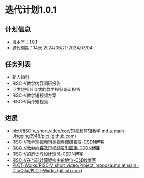# 迭代计划1.0.1

## 计划信息

- 版本号：1.0.1
- 迭代周期：14天 2024/06/21-2024/07/04

## 任务列表

- 新人指引
- RISC-V教学内容调研报告
- 同类短视频形式的教学视频调研报告
- RISC-V教学短视频方案
- RISC-V简介短视频

## 进展

- [plct/RISC-V_short_video/doc/短视频剪辑教学.md at main · Jingqing3948/plct (github.com)](https://github.com/Jingqing3948/plct/blob/main/RISC-V_short_video/doc/%E7%9F%AD%E8%A7%86%E9%A2%91%E5%89%AA%E8%BE%91%E6%95%99%E5%AD%A6.md)
- [RISC-V教学短视频同类视频调研报告-CSDN博客](https://jingqing3948.blog.csdn.net/article/details/139909796?spm=1001.2014.3001.5502)
- [RISC-V教学内容及短视频吸引因素-CSDN博客](https://jingqing3948.blog.csdn.net/article/details/139909781?spm=1001.2014.3001.5502)
- [RISC-V的历史与设计理念-CSDN博客](https://jingqing3948.blog.csdn.net/article/details/140194542?spm=1001.2014.3001.5502)
- [RISC-V在当前计算架构中的地位-CSDN博客](https://jingqing3948.blog.csdn.net/article/details/140194570?spm=1001.2014.3001.5502)
- [PLCT-Works/RISC-V_short_video/Project_proposal.md at main · DuoQilai/PLCT-Works (github.com)](https://github.com/DuoQilai/PLCT-Works/blob/main/RISC-V_short_video/Project_proposal.md)